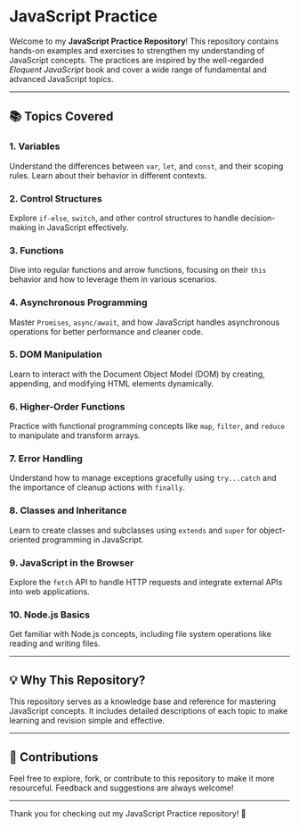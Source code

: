 # JavaScript Practice

Welcome to my **JavaScript Practice Repository**! This repository contains hands-on examples and exercises to strengthen my understanding of JavaScript concepts. The practices are inspired by the well-regarded *Eloquent JavaScript* book and cover a wide range of fundamental and advanced JavaScript topics.

---

## 📚 **Topics Covered**

### 1. **Variables**
Understand the differences between `var`, `let`, and `const`, and their scoping rules. Learn about their behavior in different contexts.

### 2. **Control Structures**
Explore `if-else`, `switch`, and other control structures to handle decision-making in JavaScript effectively.

### 3. **Functions**
Dive into regular functions and arrow functions, focusing on their `this` behavior and how to leverage them in various scenarios.

### 4. **Asynchronous Programming**
Master `Promises`, `async/await`, and how JavaScript handles asynchronous operations for better performance and cleaner code.

### 5. **DOM Manipulation**
Learn to interact with the Document Object Model (DOM) by creating, appending, and modifying HTML elements dynamically.

### 6. **Higher-Order Functions**
Practice with functional programming concepts like `map`, `filter`, and `reduce` to manipulate and transform arrays.

### 7. **Error Handling**
Understand how to manage exceptions gracefully using `try...catch` and the importance of cleanup actions with `finally`.

### 8. **Classes and Inheritance**
Learn to create classes and subclasses using `extends` and `super` for object-oriented programming in JavaScript.

### 9. **JavaScript in the Browser**
Explore the `fetch` API to handle HTTP requests and integrate external APIs into web applications.

### 10. **Node.js Basics**
Get familiar with Node.js concepts, including file system operations like reading and writing files.

---

## 💡 **Why This Repository?**

This repository serves as a knowledge base and reference for mastering JavaScript concepts. It includes detailed descriptions of each topic to make learning and revision simple and effective.

---

## 🔗 **Contributions**
Feel free to explore, fork, or contribute to this repository to make it more resourceful. Feedback and suggestions are always welcome!

---

Thank you for checking out my JavaScript Practice repository! 🚀
